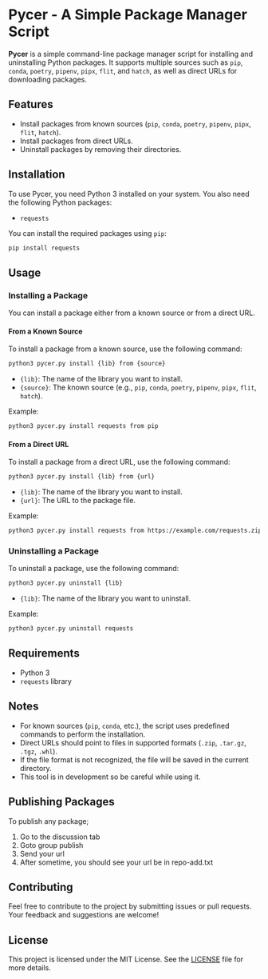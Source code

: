# Pycer - A Simple Package Manager Script 

**Pycer** is a simple command-line package manager script for installing and uninstalling Python packages. It supports multiple sources such as `pip`, `conda`, `poetry`, `pipenv`, `pipx`, `flit`, and `hatch`, as well as direct URLs for downloading packages.

## Features

- Install packages from known sources (`pip`, `conda`, `poetry`, `pipenv`, `pipx`, `flit`, `hatch`).
- Install packages from direct URLs.
- Uninstall packages by removing their directories.

## Installation

To use Pycer, you need Python 3 installed on your system. You also need the following Python packages:

- `requests`

You can install the required packages using `pip`:

```bash
pip install requests
```

## Usage

### Installing a Package

You can install a package either from a known source or from a direct URL.

#### From a Known Source

To install a package from a known source, use the following command:

```bash
python3 pycer.py install {lib} from {source}
```

- `{lib}`: The name of the library you want to install.
- `{source}`: The known source (e.g., `pip`, `conda`, `poetry`, `pipenv`, `pipx`, `flit`, `hatch`).

Example:

```bash
python3 pycer.py install requests from pip
```

#### From a Direct URL

To install a package from a direct URL, use the following command:

```bash
python3 pycer.py install {lib} from {url}
```

- `{lib}`: The name of the library you want to install.
- `{url}`: The URL to the package file.

Example:

```bash
python3 pycer.py install requests from https://example.com/requests.zip
```

### Uninstalling a Package

To uninstall a package, use the following command:

```bash
python3 pycer.py uninstall {lib}
```

- `{lib}`: The name of the library you want to uninstall.

Example:

```bash
python3 pycer.py uninstall requests
```

## Requirements

- Python 3
- `requests` library

## Notes

- For known sources (`pip`, `conda`, etc.), the script uses predefined commands to perform the installation.
- Direct URLs should point to files in supported formats (`.zip`, `.tar.gz`, `.tgz`, `.whl`).
- If the file format is not recognized, the file will be saved in the current directory.
- This tool is in development so be careful while using it.

## Publishing Packages
To publish any package; 
1. Go to the discussion tab
2. Goto group publish
3. Send your url
4. After sometime, you should see your url be in repo-add.txt

## Contributing

Feel free to contribute to the project by submitting issues or pull requests. Your feedback and suggestions are welcome!

## License

This project is licensed under the MIT License. See the [LICENSE](LICENSE) file for more details.
